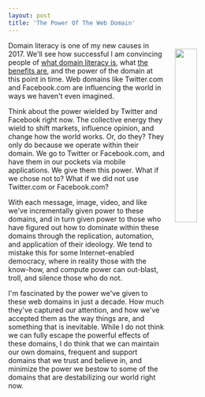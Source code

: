 ```yaml
---
layout: post
title: 'The Power Of The Web Domain'
---
```

<p><img style="padding: 15px;" src="https://s3.amazonaws.com/kinlane-productions/bw-icons/bw-power-button.png" alt="" width="30%" align="right" /></p>
<p>Domain literacy is one of my new causes in 2017. We'll see how successful I am convincing people of <a href="http://kinlane.com/2017/01/06/what-i-mean-when-i-say-domain-literacy/">what domain literacy is</a>, what <a href="http://kinlane.com/2017/01/11/some-benefits-of-basic-domain-literacy/">the benefits are</a>, and the power of the domain at this point in time. Web domains like Twitter.com and Facebook.com are influencing the world in ways we haven't even imagined.&nbsp;</p>
<p>Think about the power wielded by Twitter and Facebook right now. The collective energy they wield to shift markets, influence opinion, and change how the world works. Or, do they? They only do because we operate within their domain. We go to Twitter or Facebook.com, and have them in our pockets via mobile applications. We give them this power. What if we chose not to? What if we did not use Twitter.com or Facebook.com?&nbsp;</p>
<p>With each message, image, video, and like we've incrementally given power to these domains, and in turn given power to those who have figured out how to dominate within these domains through the replication, automation, and application of their ideology. We tend to mistake this for some Internet-enabled democracy, where in reality those with the know-how, and compute power can out-blast, troll, and silence those who do not.&nbsp;</p>
<p>I'm fascinated by the power we've given to these web domains in just a decade. How much they've captured our attention, and how we've accepted them as the way things are, and something that is inevitable. While I do not think we can fully escape the powerful effects of these domains, I do think that we can maintain our own domains, frequent and support domains that we trust and believe in, and minimize the power we bestow to some of the domains that are destabilizing our world right now.</p>